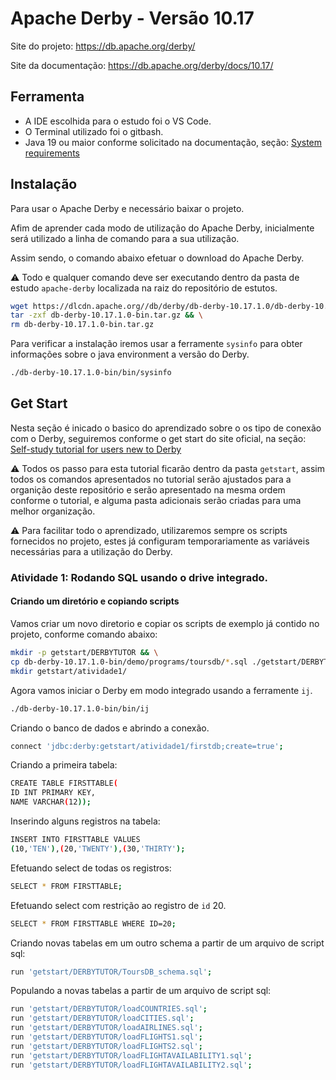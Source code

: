 # Apache Derby - Versão 10.17

Site do projeto: https://db.apache.org/derby/

Site da documentação: https://db.apache.org/derby/docs/10.17/ 

## Ferramenta

- A IDE escolhida para o estudo foi o VS Code.
- O Terminal utilizado foi o gitbash.
- Java 19 ou maior conforme solicitado na documentação, seção: [System requirements](https://db.apache.org/derby/docs/10.17/getstart/cgsintsr.html.) 

## Instalação

Para usar o Apache Derby e necessário baixar o projeto.

Afim de aprender cada modo de utilização do Apache Derby, inicialmente será utilizado a linha de comando para a sua utilização.

Assim sendo, o comando abaixo efetuar o download do Apache Derby.

:warning: Todo e qualquer comando deve ser executando dentro da pasta de estudo  `apache-derby` localizada na raiz do repositório de estutos.

```bash
wget https://dlcdn.apache.org//db/derby/db-derby-10.17.1.0/db-derby-10.17.1.0-bin.tar.gz && \
tar -zxf db-derby-10.17.1.0-bin.tar.gz && \
rm db-derby-10.17.1.0-bin.tar.gz
```

Para verificar a instalação iremos usar a ferramente `sysinfo` para obter informações sobre o java environment a versão do Derby.

```bash
./db-derby-10.17.1.0-bin/bin/sysinfo
```

## Get Start 

Nesta seção é inicado o basico do aprendizado sobre o os tipo de conexão com o Derby, seguiremos conforme o get start do site oficial, na seção: [Self-study tutorial for users new to Derby](https://db.apache.org/derby/docs/10.17/getstart/cgstutorialintro.html)

:warning: Todos os passo para esta tutorial ficarão dentro da pasta `getstart`, assim todos os comandos apresentados no tutorial serão ajustados para a organição deste repositório e serão apresentado na mesma ordem conforme o tutorial, e alguma pasta adicionais serão criadas para uma melhor organização.

 :warning: Para facilitar todo o aprendizado, utilizaremos sempre os scripts fornecidos no projeto, estes já configuram temporariamente as variáveis necessárias para a utilização do Derby.

### Atividade 1: Rodando SQL usando o drive integrado.

#### Criando um diretório e copiando scripts

Vamos criar um novo diretorio e copiar os scripts de exemplo já contido no projeto, conforme comando abaixo: 

```bash
mkdir -p getstart/DERBYTUTOR && \
cp db-derby-10.17.1.0-bin/demo/programs/toursdb/*.sql ./getstart/DERBYTUTOR/ && \
mkdir getstart/atividade1/
```
Agora vamos iniciar o Derby em modo integrado usando a ferramente `ij`.

```bash
./db-derby-10.17.1.0-bin/bin/ij
``` 
Criando o banco de dados e abrindo a conexão.

```bash
connect 'jdbc:derby:getstart/atividade1/firstdb;create=true';
```
Criando a primeira tabela:

```bash
CREATE TABLE FIRSTTABLE(
ID INT PRIMARY KEY,
NAME VARCHAR(12));
```

Inserindo alguns registros na tabela:

```bash
INSERT INTO FIRSTTABLE VALUES 
(10,'TEN'),(20,'TWENTY'),(30,'THIRTY');
```
Efetuando select de todas os registros:

```bash
SELECT * FROM FIRSTTABLE;
```

Efetuando select com restrição ao registro de `id` 20.

```bash
SELECT * FROM FIRSTTABLE WHERE ID=20;
```

Criando novas tabelas em um outro schema a partir de um arquivo de script sql:

```bash
run 'getstart/DERBYTUTOR/ToursDB_schema.sql';
```
Populando a novas tabelas a partir de um arquivo de script sql:

```bash
run 'getstart/DERBYTUTOR/loadCOUNTRIES.sql';
run 'getstart/DERBYTUTOR/loadCITIES.sql';
run 'getstart/DERBYTUTOR/loadAIRLINES.sql';
run 'getstart/DERBYTUTOR/loadFLIGHTS1.sql';
run 'getstart/DERBYTUTOR/loadFLIGHTS2.sql';
run 'getstart/DERBYTUTOR/loadFLIGHTAVAILABILITY1.sql';
run 'getstart/DERBYTUTOR/loadFLIGHTAVAILABILITY2.sql';
```








